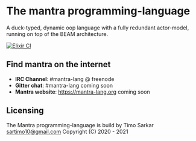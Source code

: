 # The mantra programming-language

A duck-typed, dynamic oop language with a fully redundant actor-model, running on top of the BEAM architecture. 

[![Elixir CI](https://github.com/timo-cmd2/mantra/actions/workflows/elixir.yml/badge.svg)](https://github.com/timo-cmd2/mantra/actions/workflows/elixir.yml)



## Find mantra on the internet

- **IRC Channel**: #mantra-lang @ freenode
- **Gitter chat**: #mantra-lang coming soon
- **Mantra website**: https://mantra-lang.org coming soon

## Licensing

The Mantra programming-language is build by Timo Sarkar <sartimo10@gmail.com> Copyright (C) 2020 - 2021 
